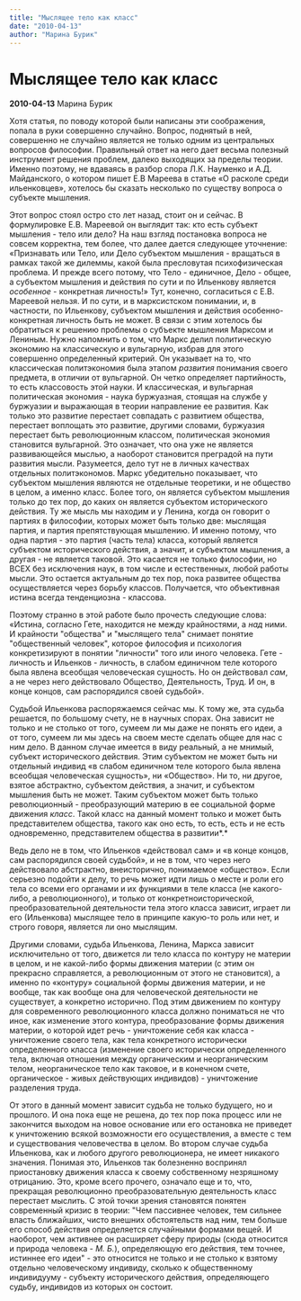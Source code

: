 ```yaml
---
title: "Мыслящее тело как класс"
date: "2010-04-13"
author: "Марина Бурик"
---
```


# Мыслящее тело как класс

**2010-04-13** Марина Бурик

Хотя статья, по поводу которой были написаны эти соображения, попала в руки совершенно случайно. Вопрос, поднятый в ней, совершенно не случайно является не только одним из центральных вопросов философии. Правильный ответ на него дает весьма полезный инструмент решения проблем, далеко выходящих за пределы теории. Именно поэтому, не вдаваясь в разбор спора Л.К. Науменко и А.Д. Майданского, о котором пишет Е.В Мареева в статье «О расколе среди ильенковцев», хотелось бы сказать несколько по существу вопроса о субъекте мышления.

Этот вопрос стоял остро сто лет назад, стоит он и сейчас. В формулировке Е.В. Мареевой он выглядит так: кто есть субъект мышления - тело или дело? На наш взгляд постановка вопроса не совсем корректна, тем более, что далее дается следующее уточнение: «Признавать или Тело, или Дело субъектом мышления - вращаться в рамках такой же дилеммы, какой была пресловутая психофизическая проблема. И прежде всего потому, что Тело - единичное, Дело - общее, а субъектом мышления и действия по сути и по Ильенкову является *особенное* - конкретная личность!» Тут, конечно, согласиться с Е.В. Мареевой нельзя. И по сути, и в марксистском понимании, и, в частности, по Ильенкову, субъектом мышления и действия особенно-конкретная личность быть не может. В связи с этим хотелось бы обратиться к решению проблемы о субъекте мышления Марксом и Лениным. Нужно напомнить о том, что Маркс делил политическую экономию на классическую и вульгарную, избрав для этого совершенно определенный критерий. Он указывает на то, что классическая политэкономия была этапом *развития* понимания своего предмета, в отличии от вульгарной. Он четко определяет партийность, то есть классовость этой науки. И классическая, и вульгарная политическая экономия - наука буржуазная, стоящая на службе у буржуазии и выражающая в теории направление ее развития. Как только это развитие перестает совпадать с развитием общества, перестает воплощать это развитие, другими словами, буржуазия перестает быть революционным классом, политическая экономия становится вульгарной. Это означает, что она уже не является развивающейся мыслью, а наоборот становится преградой на пути развития мысли. Разумеется, дело тут не в личных качествах отдельных политэкономов. Маркс убедительно показывает, что субъектом мышления являются не отдельные теоретики, и не общество в целом, а именно класс. Более того, он является субъектом мышления только до тех пор, до каких он является субъектом исторического действия. Ту же мысль мы находим и у Ленина, когда он говорит о партиях в философии, которых может быть только две: мыслящая партия, и партия препятствующая мышлению. И именно потому, что одна партия - это партия (часть тела) класса, который является субъектом исторического действия, а значит, и субъектом мышления, а другая - не является таковой. Это касается не только философии, но ВСЕХ без исключения наук, в том числе и естественных, любой работы мысли. Это остается актуальным до тех пор, пока развитее общества осуществляется через борьбу классов. Получается, что объективная истина всегда тенденциозна - классова.

Поэтому странно в этой работе было прочесть следующие слова: «Истина, согласно Гете, находится не между крайностями, а *над* ними. И крайности "общества" и "мыслящего тела" снимает понятие "общественный человек", которое философия и психология конкретизируют в понятии "личности" того или иного человека. Гете - личность и Ильенков - личность, в слабом единичном теле которого была явлена всеобщая человеческая сущность. Но он действовал *сам*, а не через него действовало Общество, Деятельность, Труд. И он, в конце концов, сам распорядился своей судьбой».

Судьбой Ильенкова распоряжаемся сейчас мы. К тому же, эта судьба решается, по большому счету, не в научных спорах. Она зависит не только и не столько от того, сумеем ли мы даже не понять его идеи, а от того, сумеем ли мы здесь на своем месте сделать общее для нас с ним дело. В данном случае имеется в виду реальный, а не мнимый, субъект исторического действия. Этим субъектом не может быть ни отдельный индивид «в слабом единичном теле которого была явлена всеобщая человеческая сущность», ни «Общество». Ни то, ни другое, взятое абстрактно, субъектом действия, а значит, и субъектом мышления быть не может. Таким субъектом может быть только революционный - преобразующий материю в ее социальной форме движения *класс*. Такой класс на данный момент только и может быть представителем общества, такого как оно есть, то есть, есть и не есть одновременно, представителем общества в развитии*.*

Ведь дело не в том, что Ильенков «действовал сам» и «в конце концов, сам распорядился своей судьбой», и не в том, что через него действовало абстрактно, внеисторично, понимаемое «общество». Если серьезно подойти к делу, то речь может идти лишь о месте и роли его тела со всеми его органами и их функциями в теле класса (не какого-либо, а революционного), и только от конкретноисторической, преобразовательной деятельности тела этого класса зависит, играет ли его (Ильенкова) мыслящее тело в принципе какую-то роль или нет, и строго говоря, является ли оно мыслящим.

Другими словами, судьба Ильенкова, Ленина, Маркса зависит исключительно от того, движется ли тело класса по контуру не материи в целом, и не какой-либо формы движения материи (с этим он прекрасно справляется, а революционным от этого не становится), а именно по «контуру» социальной формы движения материи, и не вообще, так как вообще она для человеческой деятельности не существует, а конкретно исторично. Под этим движением по контуру для современного революционного класса должно пониматься не что иное, как изменение этого контура, преобразование формы движения материи, о которой идет речь - уничтожение себя как класса - уничтожение своего тела, как тела конкретного исторически определенного класса (изменение своего исторически определенного тела, включая отношения между органическим и неорганическим телом, неорганическое тело как таковое, и в конечном счете, органическое - живых действующих индивидов) - уничтожение разделения труда.

От этого в данный момент зависит судьба не только будущего, но и прошлого. И она пока еще не решена, до тех пор пока процесс или не закончится выходом на новое основание или его остановка не приведет к уничтожению всякой возможности его осуществления, а вместе с тем и существования человечества в целом. Во втором случае судьба Ильенкова, как и любого другого революционера, не имеет никакого значения. Понимая это, Ильенков так болезненно воспринял приостановку движения класса к своему собственному незряшному отрицанию. Это, кроме всего прочего, означало еще и то, что, прекращая революционно преобразовательную деятельность класс перестает мыслить. С этой точки зрения становятся понятен современный кризис в теории: "Чем пассивнее человек, тем сильнее власть ближайших, чисто внешних обстоятельств над ним, тем больше его способ действия определяется случайными формами вещей. И наоборот, чем активнее он расширяет сферу природы (сюда относится и природа человека - *М. Б.*), определяющую его действия, тем точнее, истиннее его идеи" - это относится не только и не столько к взятому отдельно человеческому индивиду, сколько к общественному индивидууму - субъекту исторического действия, определяющего судьбу, индивидов из которых он состоит.